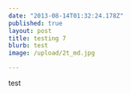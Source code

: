 ```yaml
---
date: "2013-08-14T01:32:24.178Z"
published: true
layout: post
title: testing 7
blurb: test
image: /upload/2t_md.jpg

---
```


test
